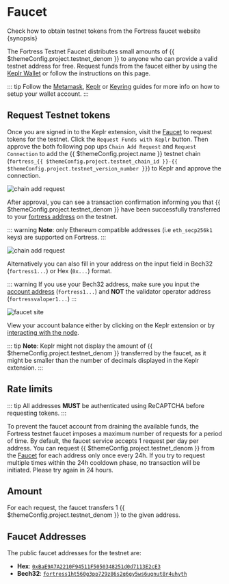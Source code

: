 <!--
order: 3
-->

# Faucet

Check how to obtain testnet tokens from the Fortress faucet website {synopsis}

The Fortress Testnet Faucet distributes small amounts of {{ $themeConfig.project.testnet_denom }} to anyone who can provide a valid testnet address for free. Request funds from the faucet either by using the [Keplr Wallet](../guides/keys-wallets/keplr.md) or follow the instructions on this page.

::: tip
Follow the [Metamask](./../guides/keys-wallets/metamask.md), [Keplr](./../users/wallets/keplr.md) or [Keyring](./../users/keys/keyring.md) guides for more info on how to setup your wallet account.
:::

## Request Testnet tokens

Once you are signed in to the Keplr extension, visit the [Faucet](https://faucet.fortress.dev/) to request tokens for the testnet. Click the `Request Funds with Keplr` button. Then approve the both following pop ups `Chain Add Request` and `Request Connection` to add the {{ $themeConfig.project.name }} testnet chain (`fortress_{{ $themeConfig.project.testnet_chain_id }}-{{ $themeConfig.project.testnet_version_number }}`) to Keplr and approve the connection.

![chain add request](./../img/keplr_approve_chain.png)

After approval, you can see a transaction confirmation informing you that {{ $themeConfig.project.testnet_denom }} have been successfully transferred to your [fortress address](../../users/technical_concepts/accounts#address-formats-for-clients) on the testnet.

::: warning
**Note**: only Ethereum compatible addresses (i.e `eth_secp256k1` keys) are supported on Fortress.
:::

![chain add request](./../img/keplr_transaction.png)

Alternatively you can also fill in your address on the input field in Bech32 (`fortress1...`) or Hex (`0x...`) format.

::: warning
If you use your Bech32 address, make sure you input the [account address](./../technical_concepts/accounts#addresses-and-public-keys) (`fortress1...`) and **NOT** the validator operator address (`fortressvaloper1...`)
:::

![faucet site](./../img/faucet_web_page.png)

View your account balance either by clicking on the Keplr extension or by [interacting with the node](../../quickstart/interact_node).

::: tip
**Note**: Keplr might not display the amount of {{ $themeConfig.project.testnet_denom }} transferred by the faucet, as it might be smaller than the number of decimals displayed in the Keplr extension.
:::

## Rate limits

::: tip
All addresses **MUST** be authenticated using ReCAPTCHA before requesting tokens.
:::

To prevent the faucet account from draining the available funds, the Fortress testnet faucet imposes a maximum number of requests for a period of time. By default, the faucet service accepts 1 request per day per address. You can request {{ $themeConfig.project.testnet_denom }} from the [Faucet](./../../developers/faucet) for each address only once every 24h. If you try to request multiple times within the 24h cooldown phase, no transaction will be initiated. Please try again in 24 hours.

## Amount

For each request, the faucet transfers 1 {{ $themeConfig.project.testnet_denom }} to the given address.

## Faucet Addresses

The public faucet addresses for the testnet are:

- **Hex**: [`0xBaE9A7A2210F94511F5050348251d0d7113E2cE3`](https://evm.fortress.dev/address/0xBaE9A7A2210F94511F5050348251d0d7113E2cE3/transactions)
- **Bech32**: [`fortress1ht560g3pp729z86s2q6gy5ws6ugnut8r4uhyth`](https://testnet.mintscan.io/fortress/account/fortress1ht560g3pp729z86s2q6gy5ws6ugnut8r4uhyth)
